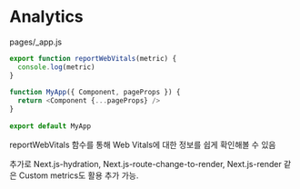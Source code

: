 # Analytics

pages/\_app.js

```javascript
export function reportWebVitals(metric) {
  console.log(metric)
}
 
function MyApp({ Component, pageProps }) {
  return <Component {...pageProps} />
}
 
export default MyApp
```



reportWebVitals 함수를 통해 Web Vitals에 대한 정보를 쉽게 확인해볼 수 있음

추가로 Next.js-hydration, Next.js-route-change-to-render, Next.js-render 같은 Custom metrics도 활용 추가 가능.



